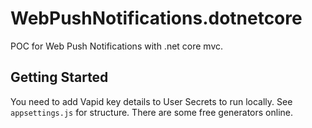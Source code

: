 # WebPushNotifications.dotnetcore
POC for Web Push Notifications with .net core mvc.

## Getting Started
You need to add Vapid key details to User Secrets to run locally. See `appsettings.js` for structure. There are some free generators online.
